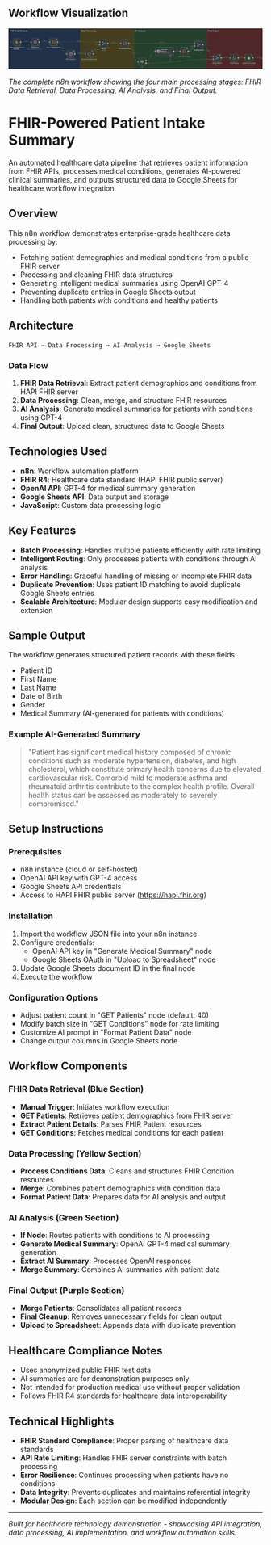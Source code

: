 ## Workflow Visualization

![FHIR Workflow Overview](screenshot/workflow-overview.png)

*The complete n8n workflow showing the four main processing stages: FHIR Data Retrieval, Data Processing, AI Analysis, and Final Output.*

# FHIR-Powered Patient Intake Summary

An automated healthcare data pipeline that retrieves patient information from FHIR APIs, processes medical conditions, generates AI-powered clinical summaries, and outputs structured data to Google Sheets for healthcare workflow integration.

## Overview

This n8n workflow demonstrates enterprise-grade healthcare data processing by:
- Fetching patient demographics and medical conditions from a public FHIR server
- Processing and cleaning FHIR data structures 
- Generating intelligent medical summaries using OpenAI GPT-4
- Preventing duplicate entries in Google Sheets output
- Handling both patients with conditions and healthy patients

## Architecture

```
FHIR API → Data Processing → AI Analysis → Google Sheets
```

### Data Flow
1. **FHIR Data Retrieval**: Extract patient demographics and conditions from HAPI FHIR server
2. **Data Processing**: Clean, merge, and structure FHIR resources 
3. **AI Analysis**: Generate medical summaries for patients with conditions using GPT-4
4. **Final Output**: Upload clean, structured data to Google Sheets

## Technologies Used

- **n8n**: Workflow automation platform
- **FHIR R4**: Healthcare data standard (HAPI FHIR public server)
- **OpenAI API**: GPT-4 for medical summary generation
- **Google Sheets API**: Data output and storage
- **JavaScript**: Custom data processing logic

## Key Features

- **Batch Processing**: Handles multiple patients efficiently with rate limiting
- **Intelligent Routing**: Only processes patients with conditions through AI analysis
- **Error Handling**: Graceful handling of missing or incomplete FHIR data
- **Duplicate Prevention**: Uses patient ID matching to avoid duplicate Google Sheets entries
- **Scalable Architecture**: Modular design supports easy modification and extension

## Sample Output

The workflow generates structured patient records with these fields:
- Patient ID
- First Name
- Last Name  
- Date of Birth
- Gender
- Medical Summary (AI-generated for patients with conditions)

### Example AI-Generated Summary
> "Patient has significant medical history composed of chronic conditions such as moderate hypertension, diabetes, and high cholesterol, which constitute primary health concerns due to elevated cardiovascular risk. Comorbid mild to moderate asthma and rheumatoid arthritis contribute to the complex health profile. Overall health status can be assessed as moderately to severely compromised."

## Setup Instructions

### Prerequisites
- n8n instance (cloud or self-hosted)
- OpenAI API key with GPT-4 access
- Google Sheets API credentials
- Access to HAPI FHIR public server (https://hapi.fhir.org)

### Installation
1. Import the workflow JSON file into your n8n instance
2. Configure credentials:
   - OpenAI API key in "Generate Medical Summary" node
   - Google Sheets OAuth in "Upload to Spreadsheet" node
3. Update Google Sheets document ID in the final node
4. Execute the workflow

### Configuration Options
- Adjust patient count in "GET Patients" node (default: 40)
- Modify batch size in "GET Conditions" node for rate limiting
- Customize AI prompt in "Format Patient Data" node
- Change output columns in Google Sheets node

## Workflow Components

### FHIR Data Retrieval (Blue Section)
- **Manual Trigger**: Initiates workflow execution
- **GET Patients**: Retrieves patient demographics from FHIR server
- **Extract Patient Details**: Parses FHIR Patient resources
- **GET Conditions**: Fetches medical conditions for each patient

### Data Processing (Yellow Section) 
- **Process Conditions Data**: Cleans and structures FHIR Condition resources
- **Merge**: Combines patient demographics with condition data
- **Format Patient Data**: Prepares data for AI analysis and output

### AI Analysis (Green Section)
- **If Node**: Routes patients with conditions to AI processing
- **Generate Medical Summary**: OpenAI GPT-4 medical summary generation
- **Extract AI Summary**: Processes OpenAI responses
- **Merge Summary**: Combines AI summaries with patient data

### Final Output (Purple Section)
- **Merge Patients**: Consolidates all patient records
- **Final Cleanup**: Removes unnecessary fields for clean output
- **Upload to Spreadsheet**: Appends data with duplicate prevention

## Healthcare Compliance Notes

- Uses anonymized public FHIR test data
- AI summaries are for demonstration purposes only
- Not intended for production medical use without proper validation
- Follows FHIR R4 standards for healthcare data interoperability

## Technical Highlights

- **FHIR Standard Compliance**: Proper parsing of healthcare data standards
- **API Rate Limiting**: Handles FHIR server constraints with batch processing
- **Error Resilience**: Continues processing when patients have no conditions
- **Data Integrity**: Prevents duplicates and maintains referential integrity
- **Modular Design**: Each section can be modified independently

---

*Built for healthcare technology demonstration - showcasing API integration, data processing, AI implementation, and workflow automation skills.*
